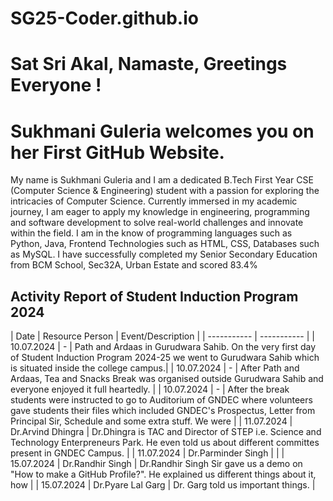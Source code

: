 # SG25-Coder.github.io

# Sat Sri Akal, Namaste, Greetings Everyone !

# Sukhmani Guleria welcomes you on her First GitHub Website.

My name is Sukhmani Guleria and I am a dedicated B.Tech First Year CSE (Computer Science & Engineering) student with a passion for exploring the intricacies of Computer Science. Currently immersed in my academic journey, I am eager to apply my knowledge in engineering, programming and software development to solve real-world challenges and innovate within the field.
I am in the know of programming languages such as Python, Java, Frontend Technologies such as HTML, CSS, Databases such as MySQL.
I have successfully completed my Senior Secondary Education from BCM School, Sec32A, Urban Estate and scored 83.4%

## Activity Report of Student Induction Program 2024

| Date | Resource Person |  Event/Description |
| ----------- | ----------- |
| 10.07.2024 | - | Path and Ardaas in Gurudwara Sahib. On the very first day of Student Induction Program 2024-25 we went to Gurudwara Sahib which is situated inside the college campus.|
| 10.07.2024 | - | After Path and Ardaas, Tea and Snacks Break was organised outside Gurudwara Sahib and everyone enjoyed it full heartedly. |
| 10.07.2024 | - | After the break students were instructed to go to Auditorium of GNDEC where volunteers gave students their files which included GNDEC's Prospectus, Letter from Principal Sir, Schedule and some extra stuff. We were  |
| 11.07.2024 | Dr.Arvind Dhingra | Dr.Dhingra is TAC and Director of STEP i.e. Science and Technology Enterpreneurs Park. He even told us about different committes present in GNDEC Campus. |
| 11.07.2024 | Dr.Parminder Singh |  |
| 15.07.2024 | Dr.Randhir Singh | Dr.Randhir Singh Sir gave us a demo on "How to make a GitHub Profile?". He explained us different things about it, how |
| 15.07.2024 | Dr.Pyare Lal Garg | Dr. Garg told us important things. |
